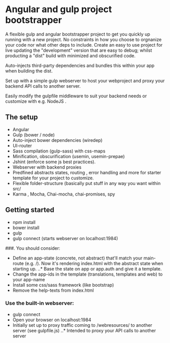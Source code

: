 # Angular and gulp project bootstrapper
A flexible gulp and angular bootstrapper project to get you quickly up running with a new project. No constraints in how you choose to orgnanize your code nor what other deps to include.
Create an easy to use project for live updating the "development" version that are easy to debug; whilst producting a "dist" build with minimized and obscurified code.

Auto-injects third-party dependencies and bundles this within your app when building the dist.

Set up with a simple gulp webserver to host your webproject and proxy your backend API calls to another server.

Easily modify the gulpfile middleware to suit your backend needs or customize with e.g. NodeJS .

## The setup
 * Angular
 * Gulp (bower / node)
 * Auto-inject bower dependencies (wiredep)
 * UI-router
 * Sass compilation (gulp-sass) with css-maps
 * Minification, obscurification (usemin, usemin-prepae)
 * Jshint (enforce some js best practices).
 * Webserver with backend proxies
 * Predfined abstracts states, routing , error handling and more for starter template for your project to customize.
 * Flexible folder-structure (basically put stuff in any way you want within src/
 * Karma , Mocha, Chai-mocha, chai-promises, spy


## Getting started
 * npm install
 * bower install
 * gulp
 * gulp connect (starts webserver on localhost:1984)

###. You should consider:
 * Define an app-state (concrete, not abstract) that'll match your main-route (e.g. /). Now it's rendering index.html with the abstract state when starting up.
  ..* Base the state on app or app.auth and give it a template.
 * Change the app-ids in the template (translations, templates and web) to your app-name
 * Install some css/sass framework (like bootstrap)
 * Remove the help-texts from index.html


### Use the built-in webserver:
 * gulp connect
 * Open your browser on localhost:1984
 * Initially set up to proxy traffic coming to /webresources/ to another server (see gulpfile.js)
  ..* Intended to proxy your API calls to another server
